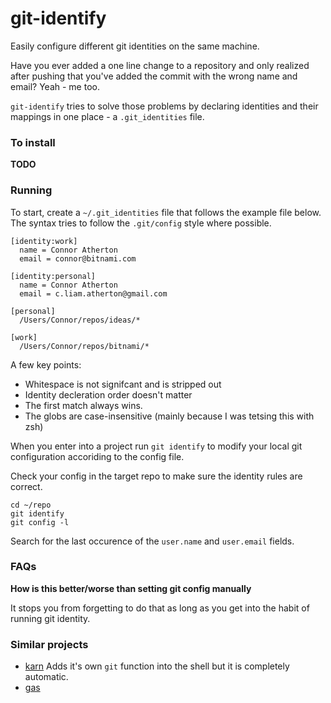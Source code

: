 # git-identify

Easily configure different git identities on the same machine.

Have you ever added a one line change to a repository and only realized
after pushing that you've added the commit with the wrong name and email?
Yeah - me too.

`git-identify` tries to solve those problems by declaring identities and
their mappings in one place - a `.git_identities` file.

### To install

**TODO**

### Running

To start, create a `~/.git_identities` file that follows the example file below.
The syntax tries to follow the `.git/config` style where possible.

```
[identity:work]
  name = Connor Atherton
  email = connor@bitnami.com

[identity:personal]
  name = Connor Atherton
  email = c.liam.atherton@gmail.com

[personal]
  /Users/Connor/repos/ideas/*

[work]
  /Users/Connor/repos/bitnami/*
```

A few key points:
- Whitespace is not signifcant and is stripped out
- Identity decleration order doesn't matter
- The first match always wins.
- The globs are case-insensitive (mainly because I was tetsing this with zsh)

When you enter into a project run `git identify` to modify your local git
configuration accoriding to the config file.

Check your config in the target repo to make sure the identity rules are correct.

```shell
cd ~/repo
git identify
git config -l
```

Search for the last occurence of the `user.name` and `user.email` fields.

### FAQs

**How is this better/worse than setting git config manually**

It stops you from forgetting to do that as long as you get into the habit of running git identity.

### Similar projects

- [karn](https://github.com/prydonius/karn) Adds it's own `git` function into the shell but it is completely automatic.
- [gas](https://github.com/walle/gas)

